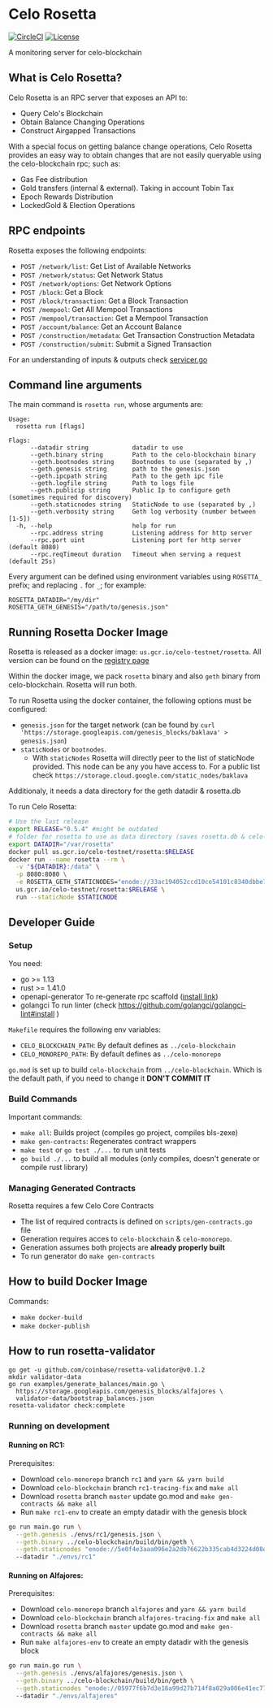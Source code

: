 # Celo Rosetta

[![CircleCI](https://circleci.com/gh/celo-org/rosetta/tree/master.svg?style=shield)](https://circleci.com/gh/celo-org/rosetta/tree/master)
[![License](https://img.shields.io/github/license/celo-org/rosetta.svg)](https://github.com/celo-org/rosetta/blob/master/LICENSE.txt)

A monitoring server for celo-blockchain

## What is Celo Rosetta?

Celo Rosetta is an RPC server that exposes an API to:
 * Query Celo's Blockchain
 * Obtain Balance Changing Operations
 * Construct Airgapped Transactions

With a special focus on getting balance change operations, Celo Rosetta provides an easy way to obtain changes that are not easily queryable using
the celo-blockchain rpc; such as:

* Gas Fee distribution
* Gold transfers (internal & external). Taking in account Tobin Tax
* Epoch Rewards Distribution
* LockedGold & Election Operations

## RPC endpoints

Rosetta exposes the following endpoints:

 * `POST /network/list`: Get List of Available Networks
 * `POST /network/status`: Get Network Status
 * `POST /network/options`: Get Network Options
 * `POST /block`: Get a Block
 * `POST /block/transaction`: Get a Block Transaction
 * `POST /mempool`: Get All Mempool Transactions
 * `POST /mempool/transaction`: Get a Mempool Transaction
 * `POST /account/balance`: Get an Account Balance
 * `POST /construction/metadata`: Get Transaction Construction Metadata
 * `POST /construction/submit`: Submit a Signed Transaction

For an understanding of inputs & outputs check [servicer.go](./service/rpc/servicer.go)

## Command line arguments

The main command is `rosetta run`, whose arguments are:

```
Usage:
  rosetta run [flags]

Flags:
      --datadir string            datadir to use
      --geth.binary string        Path to the celo-blockchain binary
      --geth.bootnodes string     Bootnodes to use (separated by ,)
      --geth.genesis string       path to the genesis.json
      --geth.ipcpath string       Path to the geth ipc file
      --geth.logfile string       Path to logs file
      --geth.publicip string      Public Ip to configure geth (sometimes required for discovery)
      --geth.staticnodes string   StaticNode to use (separated by ,)
      --geth.verbosity string     Geth log verbosity (number between [1-5])
  -h, --help                      help for run
      --rpc.address string        Listening address for http server
      --rpc.port uint             Listening port for http server (default 8080)
      --rpc.reqTimeout duration   Timeout when serving a request (default 25s)
```

Every argument can be defined using environment variables using `ROSETTA_` prefix; and replacing `.` for `_`; for example:
```
ROSETTA_DATADIR="/my/dir"
ROSETTA_GETH_GENESIS="/path/to/genesis.json"
``` 

## Running Rosetta Docker Image

Rosetta is released as a docker image: `us.gcr.io/celo-testnet/rosetta`. All version can be found on the [registry page](https://us.gcr.io/celo-testnet/rosetta)

Within the docker image, we pack `rosetta` binary and also `geth` binary from celo-blockchain. Rosetta will run both.

To run Rosetta using the docker container, the following options must be configured:
  * `genesis.json` for the target network (can be found by `curl 'https://storage.googleapis.com/genesis_blocks/baklava' > genesis.json`)
  * `staticNodes` or `bootnodes`.
    * With `staticNodes` Rosetta will directly peer to the list of staticNode provided. This node can be any you have access to. For a public list check `https://storage.cloud.google.com/static_nodes/baklava`

Additionaly, it needs a data directory for the geth datadir & rosetta.db

To run Celo Rosetta:

```bash
# Use the last release
export RELEASE="0.5.4" #might be outdated
# folder for rosetta to use as data directory (saves rosetta.db & celo-blockchain datadir)
export DATADIR="/var/rosetta"
docker pull us.gcr.io/celo-testnet/rosetta:$RELEASE
docker run --name rosetta --rm \
  -v "${DATADIR}:/data" \
  -p 8080:8080 \
  -e ROSETTA_GETH_STATICNODES="enode://33ac194052ccd10ce54101c8340dbbe7831de02a3e7dcbca7fd35832ff8c53a72fd75e57ce8c8e73a0ace650dc2c2ec1e36f0440e904bc20a3cf5927f2323e85@34.83.199.225:30303"
  us.gcr.io/celo-testnet/rosetta:$RELEASE \
  run --staticNode $STATICNODE
```

## Developer Guide

### Setup

You need:
  * go >= 1.13
  * rust >= 1.41.0
  * openapi-generator To re-generate rpc scaffold ([install link](https://openapi-generator.tech))
  * golangci To run linter (check https://github.com/golangci/golangci-lint#install )

`Makefile` requires the following env variables:
  * `CELO_BLOCKCHAIN_PATH`: By default defines as `../celo-blockchain`
  * `CELO_MONOREPO_PATH`: By default defines as `../celo-monorepo`

`go.mod` is set up to build `celo-blockchain` from `../celo-blockchain`. Which is the default path,
if you need to change it **DON'T COMMIT IT**

### Build Commands

Important commands:

* `make all`: Builds project (compiles go project, compiles bls-zexe)
* `make gen-contracts`: Regenerates contract wrappers
* `make test` or `go test ./...` to run unit tests
* `go build ./...` to build all modules (only compiles, doesn't generate or compile rust library)

### Managing Generated Contracts

Rosetta requires a few Celo Core Contracts

* The list of required contracts is defined on `scripts/gen-contracts.go` file
* Generation requires acces to `celo-blockchain` & `celo-monorepo`.
* Generation assumes both projects are **already properly built**
* To run generator do `make gen-contracts`

## How to build Docker Image

Commands:
  * `make docker-build`
  * `make docker-publish`

## How to run rosetta-validator

```
go get -u github.com/coinbase/rosetta-validator@v0.1.2
mkdir validator-data 
go run examples/generate_balances/main.go \
  https://storage.googleapis.com/genesis_blocks/alfajores \
  validator-data/bootstrap_balances.json
rosetta-validator check:complete
```

### Running on development

#### Running on RC1:

Prerequisites:
  * Download `celo-monorepo` branch `rc1` and `yarn && yarn build`
  * Download `celo-blockchain` branch `rc1-tracing-fix` and `make all`
  * Download `rosetta` branch `master` update go.mod and `make gen-contracts && make all`
  * Run `make rc1-env` to create an empty datadir with the genesis block

```bash
go run main.go run \
  --geth.genesis ./envs/rc1/genesis.json \
  --geth.binary ../celo-blockchain/build/bin/geth \
  --geth.staticnodes "enode://5e0f4e3aaa096e2a2db76622b335cab4d3224d08d16cb11e8855a3a5f30c19d35d81a74b21271562e459495ab203c2f3a5a5747a83eb53ba046aeeb09aa240ff@34.83.110.24:30303"
  --datadir "./envs/rc1"
```

#### Running on Alfajores:

Prerequisites:
  * Download `celo-monorepo` branch `alfajores` and `yarn && yarn build`
  * Download `celo-blockchain` branch `alfajores-tracing-fix` and `make all`
  * Download `rosetta` branch `master` update go.mod and `make gen-contracts && make all`
  * Run `make alfajores-env` to create an empty datadir with the genesis block

```bash
go run main.go run \
  --geth.genesis ./envs/alfajores/genesis.json \
  --geth.binary ../celo-blockchain/build/bin/geth \
  --geth.staticnodes "enode://05977f6b7d3e16a99d27b714f8a029a006e41ec7732167d373dd920d31f72b3a1776650798d8763560854369d36867e9564dad13b4b60a90c347feeb491d83a9@34.83.42.50:30303"
  --datadir "./envs/alfajores"
```
